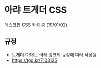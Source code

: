 # 아랴 트게더 CSS
데스크톱 CSS 작성 중 (19/01/02)  

## 규정
+ 트게더 CSS는 아래 링크의 규정에 따라 작성됨
+ https://tgd.kr/7103125

